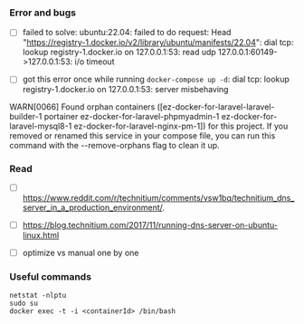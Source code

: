 ### Error and bugs
* [ ] failed to solve: ubuntu:22.04: failed to do request: Head "https://registry-1.docker.io/v2/library/ubuntu/manifests/22.04": dial tcp: lookup registry-1.docker.io on 127.0.0.1:53: read udp 127.0.0.1:60149->127.0.0.1:53: i/o timeout
* [ ] got this error once while running `docker-compose up -d`: dial tcp: lookup registry-1.docker.io on 127.0.0.1:53: server misbehaving


WARN[0066] Found orphan containers ([ez-docker-for-laravel-laravel-builder-1 portainer ez-docker-for-laravel-phpmyadmin-1 ez-docker-for-laravel-mysql8-1 ez-docker-for-laravel-nginx-pm-1]) for this project. If you removed or renamed this service in your compose file, you can run this command with the --remove-orphans flag to clean it up.


### Read
* [ ] https://www.reddit.com/r/technitium/comments/vsw1bq/technitium_dns_server_in_a_production_environment/.
* [ ] https://blog.technitium.com/2017/11/running-dns-server-on-ubuntu-linux.html
* [ ] optimize vs manual one by one


### Useful commands

```cli
netstat -nlptu
sudo su
docker exec -t -i <containerId> /bin/bash
```
